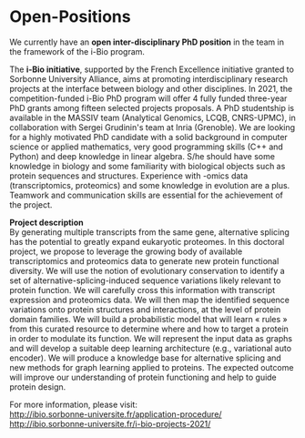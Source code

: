 # Open-Positions

We currently have an **open inter-disciplinary PhD position** in the team in the framework of the i-Bio program.  
  
The **i-Bio initiative**, supported by the French Excellence initiative granted to Sorbonne University Alliance, aims at promoting interdisciplinary research projects at the interface between biology and other disciplines. In 2021, the competition-funded i-Bio PhD program will offer 4 fully funded three-year PhD grants among fifteen selected projects proposals. A PhD studentship is available in the MASSIV team (Analytical Genomics, LCQB, CNRS-UPMC), in collaboration with Sergei Grudinin's team at Inria (Grenoble). We are looking for a highly motivated PhD candidate with a solid background in computer science or applied mathematics, very good programming skills (C++ and Python) and deep knowledge in linear algebra. S/he should have some knowledge in biology and some familiarity with biological objects such as protein sequences and structures. Experience with -omics data (transcriptomics, proteomics) and some knowledge in evolution are a plus. Teamwork and communication skills are essential for the achievement of the project.  

**Project description**  
By generating multiple transcripts from the same gene, alternative splicing has the potential to greatly expand eukaryotic proteomes. In this doctoral project, we propose to leverage the growing body of available transcriptomics and proteomics data to generate new protein functional diversity. We will use the notion of evolutionary conservation to identify a set of alternative-splicing-induced sequence variations likely relevant to protein function. We will carefully cross this information with transcript expression and proteomics data. We will then map the identified sequence variations onto protein structures and interactions, at the level of protein domain families. We will build a probabilistic model that will learn « rules » from this curated resource to determine where and how to target a protein in order to modulate its function. We will represent the input data as graphs and will develop a suitable deep learning architecture (e.g., variational auto encoder). We will produce a knowledge base for alternative splicing and new methods for graph learning applied to proteins. The expected outcome will improve our understanding of protein functioning and help to guide protein design.

For more information, please visit:  
http://ibio.sorbonne-universite.fr/application-procedure/  
http://ibio.sorbonne-universite.fr/i-bio-projects-2021/
